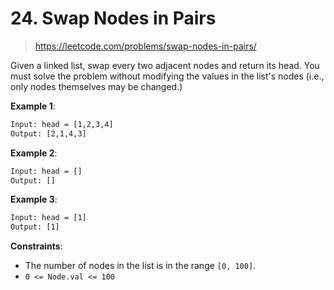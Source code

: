 # 24. Swap Nodes in Pairs

> <https://leetcode.com/problems/swap-nodes-in-pairs/>

Given a linked list, swap every two adjacent nodes and return its head. You
must solve the problem without modifying the values in the list's nodes (i.e.,
only nodes themselves may be changed.)

**Example 1**:

```txt
Input: head = [1,2,3,4]
Output: [2,1,4,3]
```

**Example 2**:

```txt
Input: head = []
Output: []
```

**Example 3**:

```txt
Input: head = [1]
Output: [1]
```

**Constraints**:

- The number of nodes in the list is in the range `[0, 100]`.
- `0 <= Node.val <= 100`
